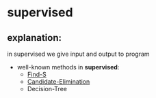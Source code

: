 # supervised
## explanation:
in supervised we give input and output to program

- well-known methods in __supervised__:
    - [Find-S](supervised/1_find_s)
    - [Candidate-Elimination](supervised/2_candidate_elimination)
    - Decision-Tree
